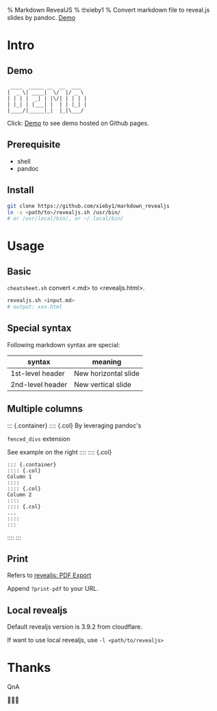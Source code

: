 % Markdown RevealJS
% 🤓xieby1
% Convert markdown file to reveal.js slides by pandoc. [Demo](https://xieby1.github.io/markdown_revealjs/README.html)

# Intro

## Demo

```
 ____  _____ __  __  ___
|  _ \| ____|  \/  |/ _ \
| | | |  _| | |\/| | | | |
| |_| | |___| |  | | |_| |
|____/|_____|_|  |_|\___/
```

Click: [Demo](https://xieby1.github.io/markdown_revealjs/README.html) to see demo hosted on Github pages.

## Prerequisite

* shell<img src="https://www.emojiall.com/img/platform/wechat/wx035.png" style="height: 1em;" />
* pandoc

## Install

```bash
git clone https://github.com/xieby1/markdown_revealjs
ln -s <path/to>/revealjs.sh /usr/bin/
# or /usr/local/bin/, or ~/.local/bin/
```

# Usage

## Basic

`cheatsheet.sh` convert <.md> to <revealjs.html>.

```bash
revealjs.sh <input.md>
# output: xxx.html
```

## Special syntax

Following markdown syntax are special:

| syntax           | meaning              |
| ---------------- | -------------------- |
| 1st-level header | New horizontal slide |
| 2nd-level header | New vertical slide   |

## Multiple columns

::: {.container}
:::: {.col}
By leveraging pandoc's

`fenced_divs` extension

See example on the right
::::
:::: {.col}
```
::: {.container}
:::: {.col}
Column 1
::::
:::: {.col}
Column 2
::::
:::: {.col}
...
::::
:::
```
::::
:::

## Print

Refers to [revealjs: PDF Export](https://revealjs.com/pdf-export/)

Append `?print-pdf` to your URL.

## Local revealjs

Default revealjs version is 3.9.2 from cloudflare.

If want to use local revealjs, use `-l <path/to/revealjs>`

# Thanks

QnA

🙋🙋🙋
